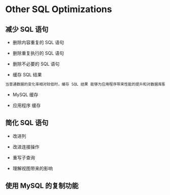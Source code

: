 # Other SQL Optimizations

## 减少 SQL 语句
* 删除内容重复的 SQL 语句

* 删除重复执行的 SQL 语句

* 删除不必要的 SQL 语句

* 缓存 SQL 结果
```md
当普通数据的变化率相对较低时，缓存 SQL 结果 能够为应用程序带来性能的提升和对数据库服务器的扩展性。
```
* MySQL 缓存

* 应用程序 缓存

## 简化 SQL 语句

* 改进列

* 改进连接操作

* 重写子查询

* 理解视图带来的影响

## 使用 MySQL 的复制功能


